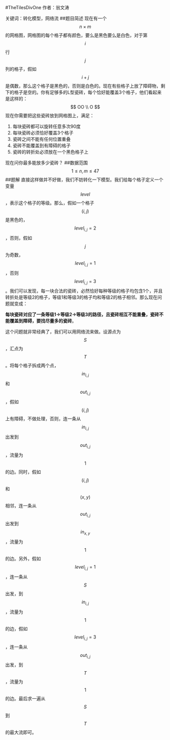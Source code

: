 #TheTilesDivOne
作者：翁文涛

关键词：转化模型，网络流
##题目简述
现在有一个$$n \times m$$的网格图，网格图的每个格子都有颜色，要么是黑色要么是白色，对于第$$i$$行$$j$$列的格子，假如$$i+j$$是偶数，那么这个格子是黑色的，否则是白色的。现在有些格子上放了障碍物，剩下的格子是空的。你有足够多的L型瓷砖，每个恰好能覆盖3个格子，他们看起来是这样的：
$$
OO \\
O
$$
现在你需要把这些瓷砖放到网格图上，满足：
1. 每块瓷砖都可以旋转任意多次90度
2. 每块瓷砖必须恰好覆盖3个格子
3. 瓷砖之间不能有任何位置重叠
4. 瓷砖不能覆盖到有障碍的格子
5. 瓷砖的转折处必须放在一个黑色格子上

现在问你最多能放多少瓷砖？
##数据范围
$$1 \leq n,m \leq 47$$
##题解
直接这样做并不好做，我们不妨转化一下模型。我们给每个格子定义一个变量$$level$$，表示这个格子的等级。那么，假如一个格子$$(i,j)$$是黑色的，$$level_{i,j} = 2$$，否则，假如$$j$$为奇数，$$level_{i,j}=1$$，否则$$level_{i,j}=3$$。我们可以发现，每一块合法的瓷砖，必然恰好每种等级的格子均包含1个，并且转折处是等级2的格子，等级1和等级3的格子均和等级2的格子相邻。那么现在问题就变成：

**每块瓷砖对应了一条等级1->等级2->等级3的路径，且瓷砖相互不能重叠，瓷砖不能覆盖到障碍，要找尽量多的瓷砖**。

这个问题就非常经典了，我们可以用网络流来做。设源点为$$S$$，汇点为$$T$$。将每个格子拆成两个点，$$in_{i,j}$$和$$out_{i,j}$$，假如$$(i,j)$$上有障碍，不做处理，否则，连一条从$$in_{i,j}$$出发到$$out_{i,j}$$，流量为$$1$$的边。同时，假如$$(i,j)$$和$$(x,y)$$相邻，连一条从$$out_{i,j}$$出发到$$in_{x,y}$$，流量为$$1$$的边。另外，假如$$level_{i,j}=1$$，连一条从$$S$$出发，到$$in_{i,j}$$，流量为$$1$$的边，假如$$level_{i,j}=3$$，连一条从$$out_{i,j}$$出发，到$$T$$，流量为$$1$$的边。最后求一遍从$$S$$到$$T$$的最大流即可。




